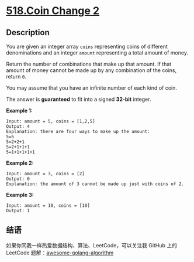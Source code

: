 # [518.Coin Change 2][title]

## Description
You are given an integer array `coins` representing coins of different denominations and an integer `amount` representing a total amount of money.

Return the number of combinations that make up that amount. If that amount of money cannot be made up by any combination of the coins, return `0`.

You may assume that you have an infinite number of each kind of coin.

The answer is __guaranteed__ to fit into a signed __32-bit__ integer.


**Example 1:**

```
Input: amount = 5, coins = [1,2,5]
Output: 4
Explanation: there are four ways to make up the amount:
5=5
5=2+2+1
5=2+1+1+1
5=1+1+1+1+1
```

__Example 2:__

```
Input: amount = 3, coins = [2]
Output: 0
Explanation: the amount of 3 cannot be made up just with coins of 2.
```

__Example 3:__

```
Input: amount = 10, coins = [10]
Output: 1
```

## 结语

如果你同我一样热爱数据结构、算法、LeetCode，可以关注我 GitHub 上的 LeetCode 题解：[awesome-golang-algorithm][me]

[title]: https://leetcode.com/problems/coin-change-2/
[me]: https://github.com/Golang-Solutions/awesome-golang-algorithm
